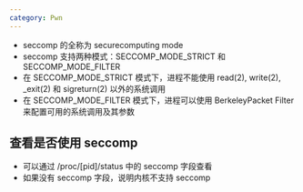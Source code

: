 ```yaml
---
category: Pwn
---
```


- seccomp 的全称为 securecomputing mode  
- seccomp 支持两种模式：SECCOMP_MODE_STRICT 和 SECCOMP_MODE_FILTER  
- 在 SECCOMP_MODE_STRICT 模式下，进程不能使用 read(2), write(2), _exit(2) 和 sigreturn(2) 以外的系统调用  
- 在 SECCOMP_MODE_FILTER 模式下，进程可以使用 BerkeleyPacket Filter 来配置可用的系统调用及其参数  

## 查看是否使用 seccomp

- 可以通过 /proc/[pid]/status 中的 seccomp 字段查看  
- 如果没有 seccomp 字段，说明内核不支持 seccomp  